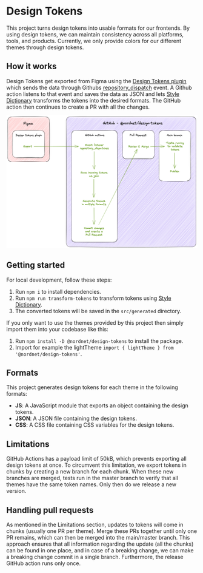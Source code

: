 # Design Tokens

This project turns design tokens into usable formats for our frontends. By using design tokens, we can maintain consistency across all platforms, tools, and products. Currently, we only provide colors for our different themes through design tokens.

## How it works

Design Tokens get exported from Figma using the [Design Tokens plugin](https://www.figma.com/community/plugin/888356646278934516/Design-Tokens) which sends the data through Githubs [repository_dispatch](https://docs.github.com/en/actions/using-workflows/events-that-trigger-workflows#repository_dispatch) event. A Github action listens to that event and saves the data as JSON and lets [Style Dictionary](<[https://amzn.github.io/style-dictionary/](https://amzn.github.io/style-dictionary/#/README)>) transforms the tokens into the desired formats. The GitHub action then continues to create a PR with all the changes.

<!-- Image below can be edited and regenerated here: https://excalidraw.com/#json=H5sU47htJ0VcgvJtEysO4,6J0pzF1Bxph6YvMYyvLX_A -->

![flow](./static/flow.png)

## Getting started

For local development, follow these steps:

1. Run `npm i` to install dependencies.
2. Run `npm run transform-tokens` to transform tokens using [Style Dictionary](https://amzn.github.io/style-dictionary/#/README).
3. The converted tokens will be saved in the `src/generated` directory.

If you only want to use the themes provided by this project then simply import them into your codebase like this:

1. Run `npm install -D @nordnet/design-tokens` to install the package.
2. Import for example the lightTheme `import { lightTheme } from '@nordnet/design-tokens'`.

## Formats

This project generates design tokens for each theme in the following formats:

- **JS**: A JavaScript module that exports an object containing the design tokens.
- **JSON**: A JSON file containing the design tokens.
- **CSS**: A CSS file containing CSS variables for the design tokens.

## Limitations

GitHub Actions has a payload limit of 50kB, which prevents exporting all design tokens at once. To circumvent this limitation, we export tokens in chunks by creating a new branch for each chunk. When these new branches are merged, tests run in the master branch to verify that all themes have the same token names. Only then do we release a new version.

## Handling pull requests

As mentioned in the Limitations section, updates to tokens will come in chunks (usually one PR per theme). Merge these PRs together until only one PR remains, which can then be merged into the main/master branch. This approach ensures that all information regarding the update (all the chunks) can be found in one place, and in case of a breaking change, we can make a breaking change commit in a single branch. Furthermore, the release GitHub action runs only once.
